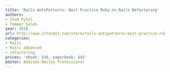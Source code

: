 ```yaml
---
title: 'Rails AntiPatterns: Best Practice Ruby on Rails Refactoring'
authors:
- Chad Pytel
- Tammer Saleh
year: 2010
url: http://www.informit.com/store/rails-antipatterns-best-practice-ruby-on-rails-refactoring-9780321604811
categories:
- Rails
- Rails advanced
- refactoring
prices: 'ebook: $36, paperbook: $45'
editor: Addison-Wesley Professional
---
```

